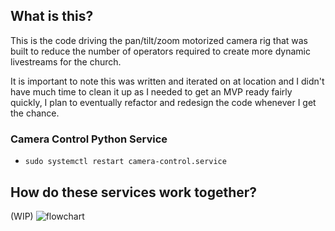 ## What is this?
This is the code driving the pan/tilt/zoom motorized camera rig that was built to reduce the number of operators required to create more dynamic livestreams for the church.

It is important to note this was written and iterated on at location and I didn't have much time to clean it up as I needed to get an MVP ready fairly quickly, I plan to eventually refactor and redesign the code whenever I get the chance. 

### Camera Control Python Service
* ``sudo systemctl restart camera-control.service``

## How do these services work together?
(WIP)
![flowchart](https://i.gyazo.com/f27d45a8818db307f4b906cf1d6d29f7.png)